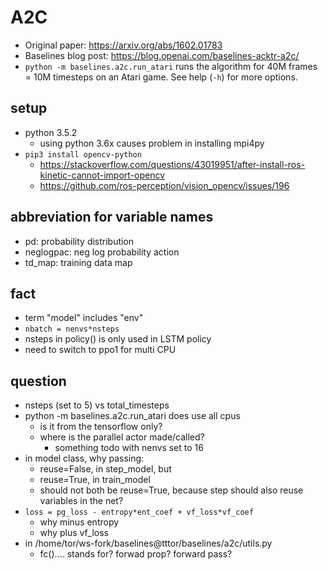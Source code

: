 # A2C

- Original paper: https://arxiv.org/abs/1602.01783
- Baselines blog post: https://blog.openai.com/baselines-acktr-a2c/
- `python -m baselines.a2c.run_atari` runs the algorithm for 40M frames = 10M timesteps on an Atari game. See help (`-h`) for more options.

## setup
* python 3.5.2
  * using python 3.6x causes problem in installing mpi4py
* `pip3 install opencv-python`
  * https://stackoverflow.com/questions/43019951/after-install-ros-kinetic-cannot-import-opencv
  * https://github.com/ros-perception/vision_opencv/issues/196

## abbreviation for variable names
* pd: probability distribution
* neglogpac: neg log probability action
* td_map: training data map

## fact
* term "model" includes "env"
* `nbatch = nenvs*nsteps`
* nsteps in policy() is only used in LSTM policy
* need to switch to ppo1 for multi CPU

## question
* nsteps (set to 5) vs total_timesteps
* python -m baselines.a2c.run_atari does use all cpus
  * is it from the tensorflow only?
  * where is the parallel actor made/called?
    * something todo with nenvs set to 16
* in model class, why passing:
  * reuse=False, in step_model, but
  * reuse=True, in train_model
  * should not both be reuse=True, because step should also reuse variables in the net?
* `loss = pg_loss - entropy*ent_coef + vf_loss*vf_coef`
  * why minus entropy
  * why plus vf_loss
* in /home/tor/ws-fork/baselines@tttor/baselines/a2c/utils.py
  * fc().... stands for? forwad prop? forward pass?
